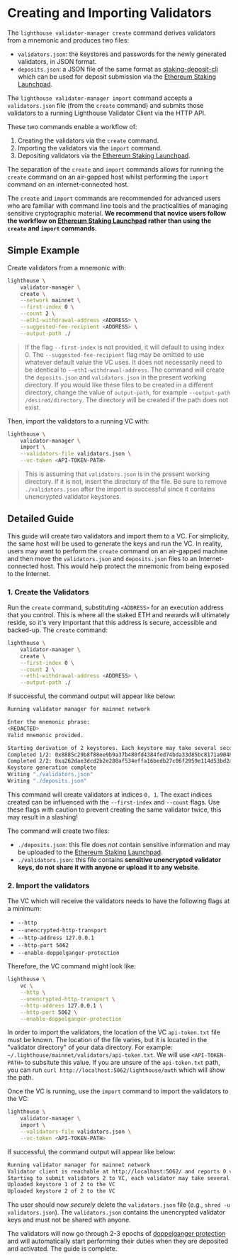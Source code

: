 # Creating and Importing Validators

[Ethereum Staking Launchpad]: https://launchpad.ethereum.org/en/

The `lighthouse validator-manager create` command derives validators from a
mnemonic and produces two files:

- `validators.json`: the keystores and passwords for the newly generated
    validators, in JSON format.
- `deposits.json`: a JSON file of the same format as
    [staking-deposit-cli](https://github.com/ethereum/staking-deposit-cli) which can
    be used for deposit submission via the [Ethereum Staking
    Launchpad][].

The `lighthouse validator-manager import` command accepts a `validators.json`
file (from the `create` command) and submits those validators to a running
Lighthouse Validator Client via the HTTP API.

These two commands enable a workflow of:

1. Creating the validators via the `create` command.
1. Importing the validators via the `import` command.
1. Depositing validators via the [Ethereum Staking
    Launchpad][].

The separation of the `create` and `import` commands allows for running the
`create` command on an air-gapped host whilst performing the `import` command on
an internet-connected host.

The `create` and `import` commands are recommended for advanced users who are
familiar with command line tools and the practicalities of managing sensitive
cryptographic material. **We recommend that novice users follow the workflow on
[Ethereum Staking Launchpad][] rather than using the `create` and `import`
commands.**

## Simple Example

Create validators from a mnemonic with:

```bash
lighthouse \
    validator-manager \
    create \
    --network mainnet \
    --first-index 0 \
    --count 2 \
    --eth1-withdrawal-address <ADDRESS> \
    --suggested-fee-recipient <ADDRESS> \
    --output-path ./
```
> If the flag `--first-index` is not provided, it will default to using index 0.
> The `--suggested-fee-recipient` flag may be omitted to use whatever default
> value the VC uses. It does not necessarily need to be identical to
> `--eth1-withdrawal-address`.
> The command will create the `deposits.json` and `validators.json` in the present working directory. If you would like these files to be created in a different directory, change the value of `output-path`, for example `--output-path /desired/directory`. The directory will be created if the path does not exist.

Then, import the validators to a running VC with:

```bash
lighthouse \
    validator-manager \
    import \
    --validators-file validators.json \
    --vc-token <API-TOKEN-PATH>
```
> This is assuming that `validators.json` is in the present working directory. If it is not, insert the directory of the file.
> Be sure to remove `./validators.json` after the import is successful since it
> contains unencrypted validator keystores.

## Detailed Guide

This guide will create two validators and import them to a VC. For simplicity,
the same host will be used to generate the keys and run the VC. In reality,
users may want to perform the `create` command on an air-gapped machine and then
move the `validators.json` and `deposits.json` files to an Internet-connected
host. This would help protect the mnemonic from being exposed to the Internet.

### 1. Create the Validators

Run the `create` command, substituting `<ADDRESS>` for an execution address that
you control. This is where all the staked ETH and rewards will ultimately
reside, so it's very important that this address is secure, accessible and
backed-up. The `create` command:

```bash
lighthouse \
    validator-manager \
    create \
    --first-index 0 \
    --count 2 \
    --eth1-withdrawal-address <ADDRESS> \
    --output-path ./
```

If successful, the command output will appear like below:

```bash
Running validator manager for mainnet network

Enter the mnemonic phrase:
<REDACTED>
Valid mnemonic provided.

Starting derivation of 2 keystores. Each keystore may take several seconds.
Completed 1/2: 0x8885c29b8f88ee9b9a37b480fd4384fed74bda33d85bc8171a904847e65688b6c9bb4362d6597fd30109fb2def6c3ae4
Completed 2/2: 0xa262dae3dcd2b2e280af534effa16bedb27c06f2959e114d53bd2a248ca324a018dc73179899a066149471a94a1bc92f
Keystore generation complete
Writing "./validators.json"
Writing "./deposits.json"
```

This command will create validators at indices `0, 1`. The exact indices created
can be influenced with the `--first-index` and `--count` flags. Use these flags
with caution to prevent creating the same validator twice, this may result in a
slashing!

The command will create two files:

- `./deposits.json`: this file does *not* contain sensitive information and may be uploaded to the [Ethereum Staking Launchpad].
- `./validators.json`: this file contains **sensitive unencrypted validator keys, do not share it with anyone or upload it to any website**.

### 2. Import the validators

The VC which will receive the validators needs to have the following flags at a minimum:

- `--http`
- `--unencrypted-http-transport`
- `--http-address 127.0.0.1`
- `--http-port 5062`
- `--enable-doppelganger-protection`

Therefore, the VC command might look like:

```bash
lighthouse \
    vc \
    --http \
    --unencrypted-http-transport \
    --http-address 127.0.0.1 \
    --http-port 5062 \
    --enable-doppelganger-protection
```

In order to import the validators, the location of the VC `api-token.txt` file
must be known. The location of the file varies, but it is located in the
"validator directory" of your data directory. For example:
`~/.lighthouse/mainnet/validators/api-token.txt`. We will use `<API-TOKEN-PATH>`
to subsitute this value. If you are unsure of the `api-token.txt` path, you can run `curl http://localhost:5062/lighthouse/auth` which will show the path.


Once the VC is running, use the `import` command to import the validators to the VC:

```bash
lighthouse \
    validator-manager \
    import \
    --validators-file validators.json \
    --vc-token <API-TOKEN-PATH>
```

If successful, the command output will appear like below:

```bash
Running validator manager for mainnet network
Validator client is reachable at http://localhost:5062/ and reports 0 validators
Starting to submit validators 2 to VC, each validator may take several seconds
Uploaded keystore 1 of 2 to the VC
Uploaded keystore 2 of 2 to the VC
```

The user should now *securely* delete the `validators.json` file (e.g., `shred -u validators.json`).
The `validators.json` contains the unencrypted validator keys and must not be
shared with anyone.

The validators will now go through 2-3 epochs of [doppelganger
protection](./validator-doppelganger.md) and will automatically start performing
their duties when they are deposited and activated. The guide is complete.